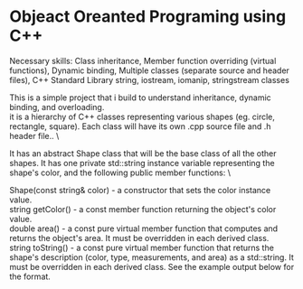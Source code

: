 # Objeact Oreanted Programing using C++

Necessary skills: Class inheritance, Member function overriding (virtual functions), Dynamic binding, Multiple classes (separate source and header files), C++ Standard Library string, iostream, iomanip, stringstream classes

This is a simple project that i build to understand inheritance, dynamic binding, and overloading. \
it is a hierarchy of C++ classes representing various shapes (eg. circle, rectangle, square). Each class will have its own .cpp source file and .h header file.. \

It has an abstract Shape class that will be the base class of all the other shapes. It has one private std::string instance variable representing the shape's color, and the following public member functions: \

Shape(const string& color) - a constructor that sets the color instance value. \
string getColor() - a const member function returning the object's color value. \
double area() - a const pure virtual member function that computes and returns the object's area. It must be overridden in each derived class. \
string toString() - a const pure virtual member function that returns the shape's description (color, type, measurements, and area) as a std::string. It must be overridden in each derived class. See the example output below for the format.
